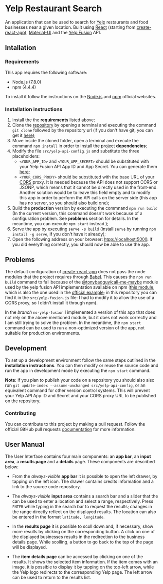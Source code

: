 # Yelp Restaurant Search

 An application that can be used to search for [Yelp](https://yelp.com) restaurants and food businesses near a given location. Built using [React](https://facebook.github.io/react/) (starting from [create-react-app](https://github.com/facebookincubator/create-react-app)), [Material-UI](http://www.material-ui.com/#/) and the [Yelp Fusion](https://www.yelp.it/developers/) API.

## Intallation

### Requirements

This app requires the following software:
* Node.js (7.8.0)
* npm (4.4.4)

To install it follow the instructions on the [Node.js](https://nodejs.org/en/) and [npm](https://www.npmjs.com/) official websites.

### Installation instructions

1. Install the the **requirements** listed above;
2. Clone the [repository](https://github.com/ecamellini/buildo-yelp-challenge) by opening a terminal and executing the command `git clone` followed by the repository url (if you don't have git, you can get it [here](https://git-scm.com/));
3. Move inside the cloned folder, open a terminal and execute the command `npm install` in order to install the project **dependencies**;
4. Modify the file `src/yelp-api-config.js` and substitute the three placeholders:
    * `<YOUR_APP_ID>` and `<YOUR_APP_SECRET>` should be substituted with your Yelp Fusion API App ID and App Secret. You can generate them [here](https://www.yelp.it/developers/v3/manage_app);
    * `<YOUR_CORS_PROXY>` should be substituted with the base URL of your [CORS](https://developer.mozilla.org/en-US/docs/Web/HTTP/Access_control_CORS) proxy. It is needed because the API does not support CORS or JSONP, which means that it cannot be directly used in the front-end. Another solution would be to leave this field empty and to modify this app in order to perform the API calls on the server side (this app has no server, so you should also build one);
5. Build the **production** version by executing the commnand `npm run build` (In the current version, this command doesn't work because of a configuration problem. See **problems** section for details. In the meantime, you can execute `npm start` instead.);
6. Serve the app by executing `serve -s build` (install `serve` by running `npm install -g serve`, if you don't have it already);
7. Open the following address on your browser: [htpp://localhost:5000](htpp://localhost:5000). If you did everything correctly, you should now be able to use the app.

## Problems

The default configuration of [create-react-app](https://github.com/facebookincubator/create-react-app) does not pass the node modules that the project requires through [Babel](https://babeljs.io/). This causes the `npm run build` command to fail because of the [@tonybadguy/call-me-maybe](https://github.com/tonybadguy/call-me-maybe) module used by the yelp fusion API implementation available on npm ([this module](https://www.npmjs.com/package/yelp-fusion), which is also the one used in the [official example](https://github.com/Yelp/yelp-fusion); in this repository you can find it in the `src/yelp-fusion.js` file: I had to modify it to allow the use of a CORS proxy, so I didn't install it through npm).

In the *branch* `no-yelp-fusion` I implemented a version of this app that does not rely on the above mentioned module, but it does not work correctly and I am still trying to solve the problem. In the meantime, the `npm start` command can be used to run a non-optimized version of the app, not suitable for production environments.


## Development

To set up a development environment follow the same steps outlined in the **installation instructions**.
You can then modify or reuse the source code and run the app in development mode by executing the `npm start` command. 

**Note:** if you plan to publish your code on a repository you should also also run `git update-index --assume-unchanged src/yelp-api-config`, or an equivalent command for other version control systems. This will prevent your Yelp API App ID and Secret and your CORS proxy URL to be published on the repository.

### Contributing

You can contribute to this project by making a pull request. Follow the official GitHub pull requests [documentation](https://help.github.com/articles/about-pull-requests/) for more information. 

## User Manual

The User Interface contains four main components: an **app bar**, an **input area**, a **results page** and a **details** page. These components are described below:

* From the *always-visible* **app bar** it is possible to open the left drawer, by tapping on the left icon. The drawer contains credits information and a link to the source code repository.

* The *always-visible* **input area** contains a search bar and a slider that the can be used to enter a location and select a range, respectively. Press `ENTER` while typing in the search bar to request the results; changes in the range directly reflect on the displayed results. The location can also be entered in the format `latitude, longitude`.

* In the **results page** it is possible to scoll down and, if necessary, show more results by clicking on the corresponding button. A click on one of the displayed businesses results in the redirection to the business details page. While scolling, a button to go back to the top of the page will be displayed.

* The **item details page** can be accessed by clicking on one of the results. It shows the selected item information. If the item comes with an image, it is possible to display it by tapping on the top-left arrow, while the Yelp logo redirects to the corresponding Yelp page. The left arrow can be used to return to the results list. 